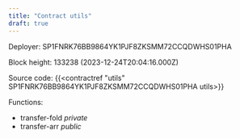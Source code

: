 ```yaml
---
title: "Contract utils"
draft: true
---
```

Deployer: SP1FNRK76BB9864YK1PJF8ZKSMM72CCQDWHS01PHA


 



Block height: 133238 (2023-12-24T20:04:16.000Z)

Source code: {{<contractref "utils" SP1FNRK76BB9864YK1PJF8ZKSMM72CCQDWHS01PHA utils>}}

Functions:

* transfer-fold _private_
* transfer-arr _public_
